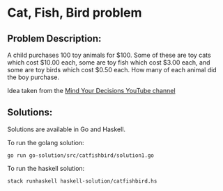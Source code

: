 
# Cat, Fish, Bird problem

## Problem Description:

A child purchases 100 toy animals for $100.  Some of these are toy cats
which cost $10.00 each, some are toy fish which cost $3.00 each, and 
some are toy birds which cost $0.50 each.  How many of each animal did
the boy purchase.

Idea taken from the [Mind Your Decisions YouTube channel](https://www.youtube.com/watch?v=dx2ZdHlPjKA)

## Solutions:

Solutions are available in Go and Haskell.

To run the golang solution: 

    go run go-solution/src/catfishbird/solution1.go

To run the haskell solution:

    stack runhaskell haskell-solution/catfishbird.hs

